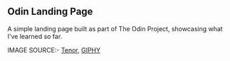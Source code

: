 ## Odin Landing Page

A simple landing page built as part of The Odin Project, showcasing what I've learned so far.

IMAGE SOURCE:- [Tenor](tenor.com), [GIPHY](giphy.com)